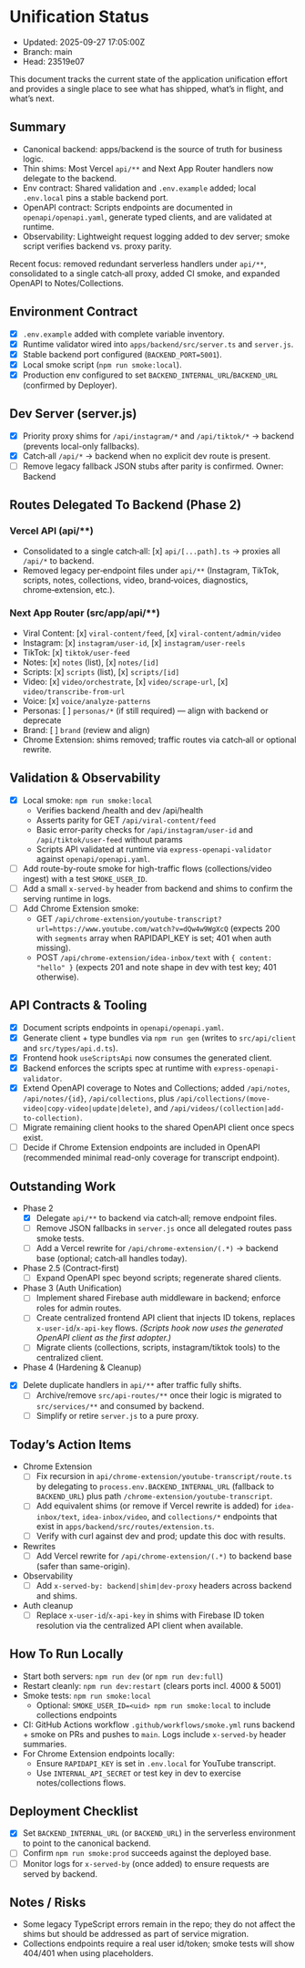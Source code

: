 # Unification Status

 - Updated: 2025-09-27 17:05:00Z
  - Branch: main
  - Head: 23519e07

This document tracks the current state of the application unification effort and provides a single place to see what has shipped, what’s in flight, and what’s next.

## Summary
- Canonical backend: apps/backend is the source of truth for business logic.
- Thin shims: Most Vercel `api/**` and Next App Router handlers now delegate to the backend.
 - Env contract: Shared validation and `.env.example` added; local `.env.local` pins a stable backend port.
 - OpenAPI contract: Scripts endpoints are documented in `openapi/openapi.yaml`, generate typed clients, and are validated at runtime.
- Observability: Lightweight request logging added to dev server; smoke script verifies backend vs. proxy parity.

Recent focus: removed redundant serverless handlers under `api/**`, consolidated to a single catch‑all proxy, added CI smoke, and expanded OpenAPI to Notes/Collections.

## Environment Contract
- [x] `.env.example` added with complete variable inventory.
- [x] Runtime validator wired into `apps/backend/src/server.ts` and `server.js`.
- [x] Stable backend port configured (`BACKEND_PORT=5001`).
- [x] Local smoke script (`npm run smoke:local`).
- [x] Production env configured to set `BACKEND_INTERNAL_URL`/`BACKEND_URL` (confirmed by Deployer).

## Dev Server (server.js)
- [x] Priority proxy shims for `/api/instagram/*` and `/api/tiktok/*` → backend (prevents local-only fallbacks).
- [x] Catch‑all `/api/*` → backend when no explicit dev route is present.
- [ ] Remove legacy fallback JSON stubs after parity is confirmed. Owner: Backend

## Routes Delegated To Backend (Phase 2)

### Vercel API (api/**)
- Consolidated to a single catch‑all: [x] `api/[...path].ts` → proxies all `/api/*` to backend.
- Removed legacy per‑endpoint files under `api/**` (Instagram, TikTok, scripts, notes, collections, video, brand‑voices, diagnostics, chrome‑extension, etc.).

### Next App Router (src/app/api/**)
- Viral Content: [x] `viral-content/feed`, [x] `viral-content/admin/video`
- Instagram: [x] `instagram/user-id`, [x] `instagram/user-reels`
- TikTok: [x] `tiktok/user-feed`
- Notes: [x] `notes` (list), [x] `notes/[id]`
- Scripts: [x] `scripts` (list), [x] `scripts/[id]`
- Video: [x] `video/orchestrate`, [x] `video/scrape-url`, [x] `video/transcribe-from-url`
- Voice: [x] `voice/analyze-patterns`
- Personas: [ ] `personas/*` (if still required) — align with backend or deprecate
- Brand: [ ] `brand` (review and align)
 - Chrome Extension: shims removed; traffic routes via catch‑all or optional rewrite.

## Validation & Observability
- [x] Local smoke: `npm run smoke:local`
  - Verifies backend /health and dev /api/health
  - Asserts parity for GET `/api/viral-content/feed`
  - Basic error-parity checks for `/api/instagram/user-id` and `/api/tiktok/user-feed` without params
  - Scripts API validated at runtime via `express-openapi-validator` against `openapi/openapi.yaml`.
- [ ] Add route-by-route smoke for high-traffic flows (collections/video ingest) with a test `SMOKE_USER_ID`.
- [ ] Add a small `x-served-by` header from backend and shims to confirm the serving runtime in logs.
 - [ ] Add Chrome Extension smoke:
   - GET `/api/chrome-extension/youtube-transcript?url=https://www.youtube.com/watch?v=dQw4w9WgXcQ` (expects 200 with `segments` array when RAPIDAPI_KEY is set; 401 when auth missing).
   - POST `/api/chrome-extension/idea-inbox/text` with `{ content: "hello" }` (expects 201 and note shape in dev with test key; 401 otherwise).

## API Contracts & Tooling
- [x] Document scripts endpoints in `openapi/openapi.yaml`.
- [x] Generate client + type bundles via `npm run gen` (writes to `src/api/client` and `src/types/api.d.ts`).
- [x] Frontend hook `useScriptsApi` now consumes the generated client.
- [x] Backend enforces the scripts spec at runtime with `express-openapi-validator`.
- [x] Extend OpenAPI coverage to Notes and Collections; added `/api/notes`, `/api/notes/{id}`, `/api/collections`, plus `/api/collections/(move-video|copy-video|update|delete)`, and `/api/videos/(collection|add-to-collection)`.
- [ ] Migrate remaining client hooks to the shared OpenAPI client once specs exist.
 - [ ] Decide if Chrome Extension endpoints are included in OpenAPI (recommended minimal read-only coverage for transcript endpoint).

## Outstanding Work
- Phase 2
  - [x] Delegate `api/**` to backend via catch‑all; remove endpoint files.
  - [ ] Remove JSON fallbacks in `server.js` once all delegated routes pass smoke tests.
  - [ ] Add a Vercel rewrite for `/api/chrome-extension/(.*)` → backend base (optional; catch‑all handles today).
- Phase 2.5 (Contract-first)
  - [ ] Expand OpenAPI spec beyond scripts; regenerate shared clients.
- Phase 3 (Auth Unification)
  - [ ] Implement shared Firebase auth middleware in backend; enforce roles for admin routes.
  - [ ] Create centralized frontend API client that injects ID tokens, replaces `x-user-id`/`x-api-key` flows. *(Scripts hook now uses the generated OpenAPI client as the first adopter.)*
  - [ ] Migrate clients (collections, scripts, instagram/tiktok tools) to the centralized client.
- Phase 4 (Hardening & Cleanup)
- [x] Delete duplicate handlers in `api/**` after traffic fully shifts.
  - [ ] Archive/remove `src/api-routes/**` once their logic is migrated to `src/services/**` and consumed by backend.
  - [ ] Simplify or retire `server.js` to a pure proxy.

## Today’s Action Items
- Chrome Extension
  - [ ] Fix recursion in `api/chrome-extension/youtube-transcript/route.ts` by delegating to `process.env.BACKEND_INTERNAL_URL` (fallback to `BACKEND_URL`) plus path `/chrome-extension/youtube-transcript`.
  - [ ] Add equivalent shims (or remove if Vercel rewrite is added) for `idea-inbox/text`, `idea-inbox/video`, and `collections/*` endpoints that exist in `apps/backend/src/routes/extension.ts`.
  - [ ] Verify with curl against dev and prod; update this doc with results.
- Rewrites
  - [ ] Add Vercel rewrite for `/api/chrome-extension/(.*)` to backend base (safer than same-origin).
- Observability
  - [ ] Add `x-served-by: backend|shim|dev-proxy` headers across backend and shims.
- Auth cleanup
  - [ ] Replace `x-user-id`/`x-api-key` in shims with Firebase ID token resolution via the centralized API client when available.

## How To Run Locally
- Start both servers: `npm run dev` (or `npm run dev:full`)
- Restart cleanly: `npm run dev:restart` (clears ports incl. 4000 & 5001)
- Smoke tests: `npm run smoke:local`
  - Optional: `SMOKE_USER_ID=<uid> npm run smoke:local` to include collections endpoints
 - CI: GitHub Actions workflow `.github/workflows/smoke.yml` runs backend + smoke on PRs and pushes to `main`. Logs include `x-served-by` header summaries.
 - For Chrome Extension endpoints locally:
   - Ensure `RAPIDAPI_KEY` is set in `.env.local` for YouTube transcript.
   - Use `INTERNAL_API_SECRET` or test key in dev to exercise notes/collections flows.

## Deployment Checklist
- [x] Set `BACKEND_INTERNAL_URL` (or `BACKEND_URL`) in the serverless environment to point to the canonical backend.
- [ ] Confirm `npm run smoke:prod` succeeds against the deployed base.
- [ ] Monitor logs for `x-served-by` (once added) to ensure requests are served by backend.

## Notes / Risks
- Some legacy TypeScript errors remain in the repo; they do not affect the shims but should be addressed as part of service migration.
- Collections endpoints require a real user id/token; smoke tests will show 404/401 when using placeholders.
